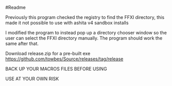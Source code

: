 #Readme

Previously this program checked the registry to find the FFXI directory, this made it not possible to use with ashita v4 sandbox installs

I modified the program to instead pop up a directory chooser window so the user can select the FFXI directory manually.  The program should work the same after that.

Download release.zip for a pre-built exe https://github.com/towbes/Source/releases/tag/release

BACK UP YOUR MACROS FILES BEFORE USING

USE AT YOUR OWN RISK
